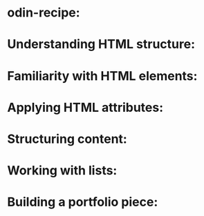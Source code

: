 # odin-recipe:
# Understanding HTML structure:
# Familiarity with HTML elements:
# Applying HTML attributes:
# Structuring content:
# Working with lists:
# Building a portfolio piece: 
